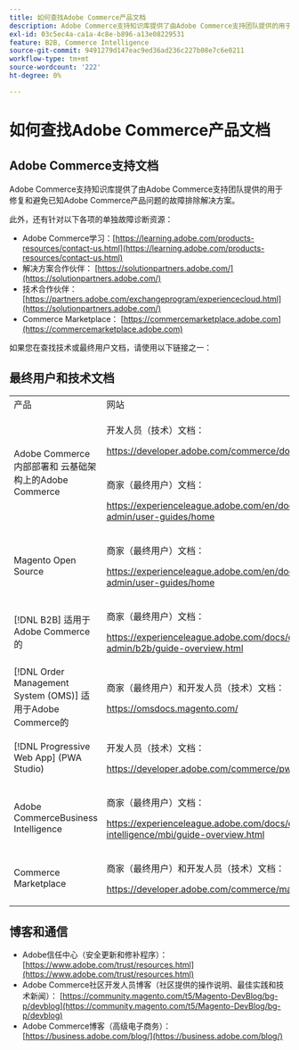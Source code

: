 ```yaml
---
title: 如何查找Adobe Commerce产品文档
description: Adobe Commerce支持知识库提供了由Adobe Commerce支持团队提供的用于修复和避免已知Adobe Commerce产品问题的故障排除解决方案。
exl-id: 03c5ec4a-ca1a-4c8e-b896-a13e08229531
feature: B2B, Commerce Intelligence
source-git-commit: 9491279d147eac9ed36ad236c227b08e7c6e0211
workflow-type: tm+mt
source-wordcount: '222'
ht-degree: 0%

---
```


# 如何查找Adobe Commerce产品文档

## Adobe Commerce支持文档

Adobe Commerce支持知识库提供了由Adobe Commerce支持团队提供的用于修复和避免已知Adobe Commerce产品问题的故障排除解决方案。

此外，还有针对以下各项的单独故障诊断资源：

* Adobe Commerce学习：[https://learning.adobe.com/products-resources/contact-us.html](https://learning.adobe.com/products-resources/contact-us.html)
* 解决方案合作伙伴： [https://solutionpartners.adobe.com/](https://solutionpartners.adobe.com/)
* 技术合作伙伴：[https://partners.adobe.com/exchangeprogram/experiencecloud.html](https://solutionpartners.adobe.com/)
* Commerce Marketplace： [https://commercemarketplace.adobe.com](https://commercemarketplace.adobe.com)

如果您在查找技术或最终用户文档，请使用以下链接之一：

## 最终用户和技术文档

<table>
<tbody>
<tr>
<td>产品</td>
<td>网站</td>
</tr>
<tr>
<td rowspan="2">Adobe Commerce内部部署和
云基础架构上的Adobe Commerce</td>
<td>
<p>开发人员（技术）文档：</p>
<p><a href="https://developer.adobe.com/commerce/docs/">https://developer.adobe.com/commerce/docs/</a></p>
</td>
</tr>
<tr>
<td>
<p>商家（最终用户）文档：</p>
<p><a href="https://experienceleague.adobe.com/en/docs/commerce-admin/user-guides/home">https://experienceleague.adobe.com/en/docs/commerce-admin/user-guides/home</a></p>
</td>
</tr>
<tr>
<td>
<p>Magento Open Source</p>
<p> </p>
</td>
<td>
<p>商家（最终用户）文档：</p>
<p><a href="https://experienceleague.adobe.com/en/docs/commerce-admin/user-guides/home">https://experienceleague.adobe.com/en/docs/commerce-admin/user-guides/home</a></p>
</td>
</tr>
<tr>
<td>
<p>[!DNL B2B] 适用于Adobe Commerce的</p>
<p> </p>
</td>
<td>
<p>商家（最终用户）文档：</p>
<p><a href="https://experienceleague.adobe.com/docs/commerce-admin/b2b/guide-overview.html">https://experienceleague.adobe.com/docs/commerce-admin/b2b/guide-overview.html</a></p>
</td>
</tr>
<tr>
<td>[!DNL Order Management System (OMS)] 适用于Adobe Commerce的</td>
<td>
<p>商家（最终用户）和开发人员（技术）文档：</p>
<p><a href="https://omsdocs.magento.com/">https://omsdocs.magento.com/</a></p>
</td>
</tr>
<tr>
<td>[!DNL Progressive Web App] (PWA Studio)</td>
<td>
<p>开发人员（技术）文档：</p>
<p><a href="https://developer.adobe.com/commerce/pwa-studio/">https://developer.adobe.com/commerce/pwa-studio/</a></p>
</td>
</tr>
<tr>
<td>Adobe CommerceBusiness Intelligence</td>
<td>
<p>商家（最终用户）文档：</p>
<p><a href="https://experienceleague.adobe.com/docs/commerce-business-intelligence/mbi/guide-overview.html">https://experienceleague.adobe.com/docs/commerce-business-intelligence/mbi/guide-overview.html</a></p>
</td>
</tr>
<tr>
<td>Commerce Marketplace</td>
<td>
<p>商家（最终用户）和开发人员（技术）文档：</p>
<p><a href="https://developer.adobe.com/commerce/marketplace/guides/sellers/">https://developer.adobe.com/commerce/marketplace/guides/sellers/</a></p>
</td>
</tr>
</tbody>
</table>


## 博客和通信

* Adobe信任中心（安全更新和修补程序）： [https://www.adobe.com/trust/resources.html](https://www.adobe.com/trust/resources.html)
* Adobe Commerce社区开发人员博客（社区提供的操作说明、最佳实践和技术新闻）： [https://community.magento.com/t5/Magento-DevBlog/bg-p/devblog](https://community.magento.com/t5/Magento-DevBlog/bg-p/devblog)
* Adobe Commerce博客（高级电子商务）：[https://business.adobe.com/blog/](https://business.adobe.com/blog/)
